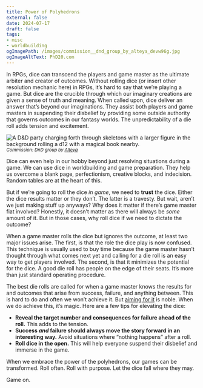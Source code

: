 ```yaml
---
title: Power of Polyhedrons
external: false
date: 2024-07-17
draft: false
tags: 
- misc
- worldbuilding
ogImagePath: /images/commission__dnd_group_by_alteya_devw96g.jpg
ogImageAltText: PhD20.com
---
```


In RPGs, dice can transcend the players and game master as the ultimate arbiter and creator of outcomes. Without rolling dice (or insert other resolution mechanic here) in RPGs, it’s hard to say that we’re playing a game. But dice are the crucible through which our imaginary creations are given a sense of truth and meaning. When called upon, dice deliver an answer that’s beyond our imaginations. They assist both players and game masters in suspending their disbelief by providing some outside authority that governs outcomes in our fantasy worlds. The unpredictability of a die roll adds tension and excitement.

![A D&D party charging forth through skeletons with a larger figure in the background rolling a d12 with a magical book nearby.](/images/commission__dnd_group_by_alteya_devw96g.jpg)
<small>*Commission: DnD group by [Alteya](https://www.deviantart.com/alteya/art/Commission-DnD-group-900099448)*</small>

Dice can even help in our hobby beyond just resolving situations during a game. We can use dice in worldbuilding and game preparation. They help us overcome a blank page, perfectionism, creative blocks, and indecision. Random tables are at the heart of this.

But if we’re going to roll the dice *in game*, we need to **trust** the dice. Either the dice results matter or they don’t. The latter is a travesty. But wait, aren’t we just making stuff up anyways? Why does it matter if there’s game master fiat involved? Honestly, it doesn’t matter as there will always be *some* amount of it. But in those cases, why roll dice if we need to dictate the outcome? 

When a game master rolls the dice but ignores the outcome, at least two major issues arise. The first, is that the role the dice play is now confused. This technique is usually used to buy time because the game master hasn’t thought through what comes next yet and calling for a die roll is an easy way to get players involved. The second, is that it minimizes the potential for the dice. A good die roll has people on the edge of their seats. It’s more than just standard operating procedure.

The best die rolls are called for when a game master knows the results for and outcomes that arise from success, failure, and anything between. This is hard to do and often we won’t achieve it. But [aiming for it](/blog/the-elusive-game/) is noble. When we do achieve this, it’s magic. Here are a few tips for elevating the dice:

- **Reveal the target number and consequences for failure ahead of the roll.** This adds to the tension.
- **Success *and* failure should always move the story forward in an interesting way.** Avoid situations where “nothing happens” after a roll.
- **Roll dice in the open.** This will help everyone suspend their disbelief and immerse in the game.

When we embrace the power of the polyhedrons, our games can be transformed. Roll often. Roll with purpose. Let the dice fall where they may. 

Game on.